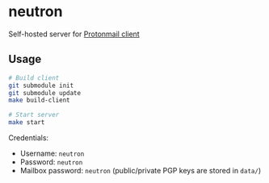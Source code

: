 # neutron

Self-hosted server for [Protonmail client](https://github.com/ProtonMail/WebClient)

## Usage

```bash
# Build client
git submodule init
git submodule update
make build-client

# Start server
make start
```

Credentials:
* Username: `neutron`
* Password: `neutron`
* Mailbox password: `neutron` (public/private PGP keys are stored in `data/`)
